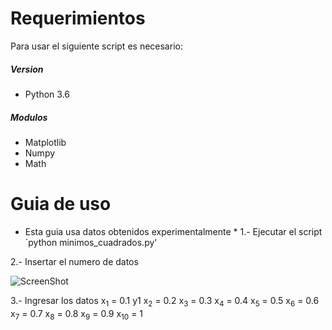 # Requerimientos
Para usar el siguiente script es necesario:
##### Version
- Python 3.6
##### Modulos
- Matplotlib
- Numpy
- Math

# Guia de uso
* Esta guia usa datos obtenidos experimentalmente *
1.- Ejecutar el script
`python minimos_cuadrados.py'

2.- Insertar el numero de datos

![ScreenShot](https://raw.github.com/index-0/Regresion/master/Images/1.png)

3.- Ingresar los datos
x<sub>1</sub> = 0.1    y1
x<sub>2</sub> = 0.2
x<sub>3</sub> = 0.3
x<sub>4</sub> = 0.4
x<sub>5</sub> = 0.5
x<sub>6</sub> = 0.6
x<sub>7</sub> = 0.7
x<sub>8</sub> = 0.8
x<sub>9</sub> = 0.9
x<sub>10</sub> = 1
